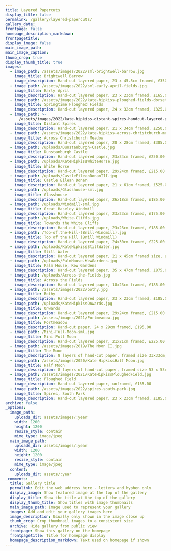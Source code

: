 ```yaml
---
title: Layered Papercuts
display_title: false
permalink: /gallery/layered-papercuts/
gallery_date:
frontpage: false
homepage_description_markdown:
frontpagetitle:
display_image: false
main_image_path:
main_image_caption:
thumb_crop: true
display_thumb_title: true
images:
  - image_path: /assets/images/2022/sml-brightwell-barrow.jpg
    image_title: Brightwell Barrow
    image_description: Hand-cut layered paper, 23 x 45.5cm framed, £350.00
  - image_path: /assets/images/2022/sml-early-april-fields.jpg
    image_title: Early April
    image_description: Hand-cut layered paper, 23 x 23cm framed, £165.00
  - image_path: /assets/images/2022/kate-hipkiss-ploughed-fields-dorset-sml.jpg
    image_title: Springtime Ploughed Fields
    image_description: Hand-cut layered paper, 24 x 32cm framed, £325.00
  - image_path: >-
      /assets/images/2022/kate-hipkiss-distant-spires-handcut-layered-paper-23x34cm-295-00.jpg
    image_title: Distant Spires
    image_description: Hand-cut layered paper, 21 x 34cm framed, £250.00
  - image_path: /assets/images/2022/kate-hipkiss-across-christchurch-meadow.jpg
    image_title: Across Christchurch Meadow
    image_description: Hand-cut layered paper, 28 x 28cm framed, £385.00
  - image_path: /uploads/Dunstanburgh-Castle.jpg
    image_title: Dunstanburgh Castle
    image_description: Hand-cut layered paper, 23x34cm framed, £250.00
  - image_path: /uploads/KateHipkissWhiteHorse.jpg
    image_title: White Horse
    image_description: Hand-cut layered paper, 29x24cm framed, £215.00
  - image_path: /uploads/CastleEileanDonanIII.jpg
    image_title: Castle Eilean Donan
    image_description: Hand-cut layered paper, 21 x 61cm framed, £525.00
  - image_path: /uploads/Glasshouse-sml.jpg
    image_title: Glasshouse
    image_description: Hand-cut layered paper, 26x18cm framed, £185.00
  - image_path: /uploads/Windmill-sml.jpg
    image_title: Great Haseley Windmill
    image_description: Hand-cut layered paper, 23x23cm framed, £175.00
  - image_path: /uploads/White-Cliffs.jpg
    image_title: Towards the White Cliffs
    image_description: Hand-cut layered paper, 23x23cm framed, £185.00
  - image_path: /Top-of.the-Hill-(Brill-Windmill).jpg
    image_title: Top of the Hill (Brill Windmill)
    image_description: Hand-cut layered paper, 24x30cm framed, £225.00
  - image_path: /uploads/KateHipkissStillWater.jpg
    image_title: Still Water
    image_description: Hand-cut layered paper, 21 x 45cm framed size, £295.00
  - image_path: /uploads/PalmHouse.KewGardens.jpg
    image_title: Palm House, Kew Gardens
    image_description: Hand-cut layered paper, 35 x 47cm framed, £875.00
  - image_path: /uploads/Across-the-Fields.jpg
    image_title: Across the Fields
    image_description: Hand-cut layered paper, 18x23cm framed, £185.00
  - image_path: /assets/images/2022/bothy.jpg
    image_title: Bothy
    image_description: Hand-cut layered paper, 23 x 23cm framed, £185.00
  - image_path: /uploads/KateHipkissOnwards.jpg
    image_title: Onwards
    image_description: Hand-cut layered paper, 29x24cm framed, £215.00
  - image_path: /assets/images/2021/Portmeadow.jpg
    image_title: Portmeadow
    image_description: Hand-cut paper, 24 x 29cm framed, £195.00
  - image_path: /Mini-Full-Moon-sml.jpg
    image_title: Mini Full Moon
    image_description: Hand-cut layered paper, 21x21cm framed, £225.00
  - image_path: /assets/images/2019/The Moon II.jpg
    image_title: The Moon
    image_description: 8 layers of hand-cut paper, framed size 33x33cm, £725.00
  - image_path: /assets/images/2020/Kate HipkissHalf Moon.jpg
    image_title: Half Moon
    image_description: 8 layers of hand-cut paper, framed size 53 x 53cm, £1,250.00
  - image_path: /assets/images/2021/KateHipkissPloughedField.jpg
    image_title: Ploughed Field
    image_description: Hand-cut layered paper, unframed, £155.00
  - image_path: /assets/images/2022/spires-south-park.jpg
    image_title: Spires, South Park
    image_description: Hand-cut layered paper, 23 x 23cm framed, £185.00
archive: false
_options:
  image_path:
    uploads_dir: assets/images/:year
    width: 1200
    height: 1200
    resize_style: contain
    mime_type: image/jpeg
  main_image_path:
    uploads_dir: assets/images/:year
    width: 1200
    height: 1200
    resize_style: contain
    mime_type: image/jpeg
  content:
    uploads_dir: assets/:year
_comments:
  title: Gallery title
  permalink: Edit the web address here - letters and hyphen only
  display_image: Show featured image at the top of the gallery
  display_title: Show the title at the top of the gallery
  display_thumb_title: Show titles with image thumbnails
  main_image_path: Image used to represent your gallery
  images: Add and edit your gallery images here
  image_description: Usually only shown in the image close up
  thumb_crop: Crop thumbnail images to a consistent size
  archive: Hide gallery from public view
  frontpage: Show this gallery on the homepage
  frontpagetitle: Title for homepage display
  homepage_description_markdown: Text used on homepage if shown
---
```


